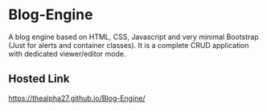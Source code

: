 # Blog-Engine
A blog engine based on HTML, CSS, Javascript and very minimal Bootstrap (Just for alerts and container classes). It is a complete CRUD application with dedicated viewer/editor mode.
## Hosted Link
https://thealpha27.github.io/Blog-Engine/
